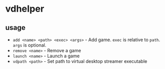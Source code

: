 # vdhelper

## usage

* `add <name> <path> <exec> <args>` - Add game. `exec` is relative to `path`. `args` is optional.
* `remove <name>` - Remove a game
* `launch <name>` - Launch a game
* `vdpath <path>` - Set path to virtual desktop streamer executable